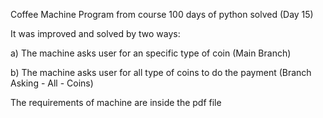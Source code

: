 Coffee Machine Program from course 100 days of python solved (Day 15)

It was improved and solved by two ways:

a) The machine asks user for an specific type of coin (Main Branch)

b) The machine asks user for all type of coins to do the payment (Branch Asking - All - Coins)

The requirements of machine are inside the pdf file
